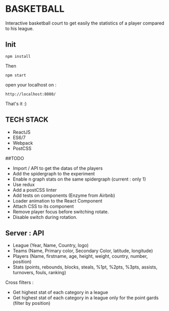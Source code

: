 # BASKETBALL

Interactive basketball court to get easily the statistics of a player compared to his league.

## Init

`npm install`

Then

`npm start`

open your localhost on :

`http://localhost:8080/`

That's it :)

## TECH STACK

- ReactJS
- ES6/7
- Webpack
- PostCSS


##TODO

- Import / API to get the datas of the players
- Add the spidergraph to the experiment
- Enable n graph stats on the same spidergraph (current : only 1)
- Use redux
- Add a postCSS linter
- Add tests on components (Enzyme from Airbnb)
- Loader animation to the React Component
- Attach CSS to its component
- Remove player focus before switching rotate.
- Disable switch during rotation.


## Server : API
- League (Year, Name, Country, logo)
- Teams (Name, Primary color, Secondary Color, latitude, longitude)
- Players (Name, firstname, age, height, weight, country, number, position)
- Stats (points, rebounds, blocks, steals, %1pt, %2pts, %3pts, assists, turnovers, fouls, ranking)

Cross filters :
- Get highest stat of each category in a league
- Get highest stat of each category in a league only for the point gards (filter by position)
